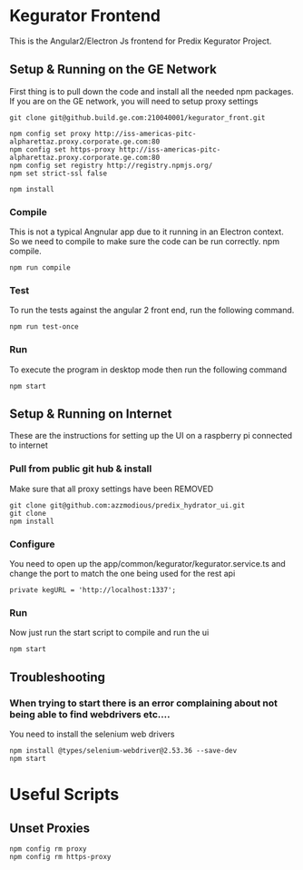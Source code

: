 # Kegurator Frontend
This is the Angular2/Electron Js frontend for Predix Kegurator Project. 

## Setup & Running on the GE Network
First thing is to pull down the code and install all the needed npm packages. If you are on the GE network, you will need to setup proxy settings
```
git clone git@github.build.ge.com:210040001/kegurator_front.git

npm config set proxy http://iss-americas-pitc-alpharettaz.proxy.corporate.ge.com:80
npm config set https-proxy http://iss-americas-pitc-alpharettaz.proxy.corporate.ge.com:80
npm config set registry http://registry.npmjs.org/
npm set strict-ssl false

npm install

```
### Compile
This is not a typical Angnular app due to it running in an Electron context. So we need to compile to make sure the code can be run correctly.
npm compile. 

```
npm run compile
```

### Test 
To run the tests against the angular 2 front end, run the following command. 
```
npm run test-once 
```

### Run 
To execute the program in desktop mode then run the following command 
```
npm start
```

## Setup & Running on Internet 
These are the instructions for setting up the UI on a raspberry pi connected to internet 

### Pull from public git hub & install
Make sure that all proxy settings have been REMOVED

```
git clone git@github.com:azzmodious/predix_hydrator_ui.git
git clone 
npm install
```
### Configure
You need to open up the app/common/kegurator/kegurator.service.ts and change the port to match the one being used for the rest api

```
private kegURL = 'http://localhost:1337';
```

### Run 
Now just run the start script to compile and run the ui 
```
npm start
```

## Troubleshooting 

### When trying to start there is an error complaining about not being able to find webdrivers etc....
You need to install the selenium web drivers
```
npm install @types/selenium-webdriver@2.53.36 --save-dev
npm start
```

# Useful Scripts 

## Unset Proxies 
```
npm config rm proxy
npm config rm https-proxy

```